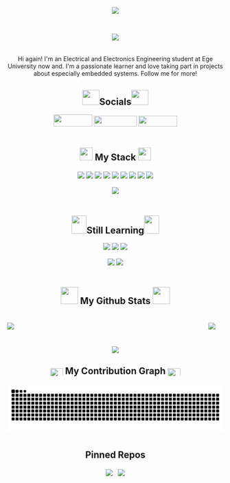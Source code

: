 <div align="center"><h1>
 <p><img align="center" src="https://github.com/nouseus/nouseus/blob/main/images/banner.gif"></p>
 
 <img align="center" src="https://readme-typing-svg.demolab.com/?lines=Welcome+to+my+profile,+user!;This+page+is+mostly+about:+Embedded+systems+and+electronics.;Calm+down,+it+is+all+automated.;Just,+scroll+down+for+more!;And+don't+forget+to+follow+me+for+future.+Thanks!&center=true&vCenter=true&duration=2400&size=45&width=2000&heigh=60&ont=Fira+Code+Bold"></h1>
 
 <p>Hi again! I'm an Electrical and Electronics Engineering student at Ege University now and. I'm a passionate learner and love taking part in projects about especially embedded systems. Follow me for more!</p>

<h2><img src="https://github.com/nouseus/nouseus/blob/main/images/social.gif" width="40" height="35">Socials<img class="image" src="https://github.com/nouseus/nouseus/blob/main/images/social.gif" width="40" height="35"></h2>

 <a href="https://github.com/nouseus">
  <img width="90" height="28" src="https://img.shields.io/badge/GitHub-100000?style=for-the-badge&logo=github&logoColor=white"></a>   
 <a href="https://www.linkedin.com/in/efevarolbedelcigil/">
  <img width="100" height="25" src="https://img.shields.io/badge/LinkedIn-0077B5?style=for-the-badge&logo=linkedin&logoColor=white"></a>
 <a href="mailto:efebedelcigil@ieee.com">   
  <img width="90" height="25" src="https://img.shields.io/badge/Gmail-D14836?style=for-the-badge&logo=gmail&logoColor=white"></a> <br></br>

<h2><img src="https://github.com/nouseus/nouseus/blob/main/images/stack.gif" width="30" height="30">   My Stack   <img src="https://github.com/nouseus/nouseus/blob/main/images/stack.gif" width="30" height="30"></p></h2>

<img src="https://img.shields.io/badge/Windows-0078D6?style=for-the-badge&logo=windows&logoColor=white">
<img src="https://img.shields.io/badge/Linux-FCC624?style=for-the-badge&logo=linux&logoColor=black">
<img src="https://img.shields.io/badge/Linux-FCC624?style=for-the-badge&logo=linux&logoColor=black">
<img src="https://img.shields.io/badge/-Arduino-00979D?style=for-the-badge&logo=Arduino&logoColor=white">
<img src="https://img.shields.io/badge/c-%2300599C.svg?style=for-the-badge&logo=c&logoColor=white">   
<img src="https://img.shields.io/badge/c++-%2300599C.svg?style=for-the-badge&logo=c%2B%2B&logoColor=white">
<img src="https://img.shields.io/badge/php-%23777BB4.svg?style=for-the-badge&logo=php&logoColor=white">
<img src="https://img.shields.io/badge/html5-%23E34F26.svg?style=for-the-badge&logo=html5&logoColor=white">
<img src="https://img.shields.io/badge/css3-%231572B6.svg?style=for-the-badge&logo=css3&logoColor=white">
<br></br>

<img src="https://img.shields.io/badge/PCB Design-purple?style=for-the-badge">
<br></br>

<h2><img src="https://github.com/nouseus/nouseus/blob/main/images/gears.gif" width="35" height="42">Still Learning<img src="https://github.com/nouseus/nouseus/blob/main/images/gears.gif" width="35" height="42"></h2>

<img src="https://img.shields.io/badge/Assembly-007AAC?style=for-the-badge&logo=assemblyscript&logoColor=white">
<img src="https://img.shields.io/badge/VHDL-8A2BE2?style=for-the-badge">
<img src="https://img.shields.io/badge/python-3670A0?style=for-the-badge&logo=python&logoColor=ffdd54">
<br></br>
<img src="https://img.shields.io/badge/STM32-blue?style=for-the-badge">
<img src="https://img.shields.io/badge/Embedded Systems-green?style=for-the-badge">
<br></br>

<h2> <p><img src="https://github.com/nouseus/nouseus/blob/main/images/chart.gif" width="40" height="40">   My Github Stats   <img src="https://github.com/nouseus/nouseus/blob/main/images/chart.gif" width="40" height="40"></p></h2><br>

<div class="stats" align="center">
<img class="stats" align="left" width="450" src="https://github-readme-stats.vercel.app/api?username=nouseus&theme=github_dark&show_icons=true">
 <img class="stats" src="https://github-readme-stats.vercel.app/api/top-langs/?username=nouseus&theme=github_dark&layout=donut&langs_count=8">
 </div>
 <br></br>

<img align="center" src="https://komarev.com/ghpvc/?username=nouseus">
<br>
<h2><p><img align="center" src="https://github.com/nouseus/nouseus/blob/main/images/snake.gif" width="30" height="19">   My Contribution Graph   <img align="center" src="https://github.com/nouseus/nouseus/blob/main/images/snake.gif" width="30" height="19"></p></h2>
<img align="center" src="https://github.com/nouseus/nouseus/blob/output/github-snake-dark.svg"><br>

<h2><img src="https://github.com/nouseus/nouseus/blob/main/images/bolt.gif" width="15" height="30">   Pinned Repos   <img src="https://github.com/nouseus/nouseus/blob/main/images/bolt.gif" width="15" height="30"><p></p></h2>

<img src="https://github-readme-stats.vercel.app/api/pin/?username=EfeVaroll&repo=single-cycle-computer&theme=github_dark&show_owner=true">&nbsp;&nbsp; 
<img src="https://github-readme-stats.vercel.app/api/pin/?username=EfeVaroll&repo=assembly-full-adder&theme=github_dark&show_owner=true">

</div>
</div>
